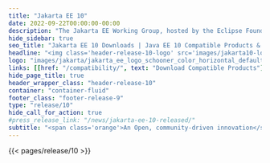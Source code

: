 ```yaml
---
title: "Jakarta EE 10"
date: 2022-09-22T00:00:00-00:00
description: "The Jakarta EE Working Group, hosted by the Eclipse Foundation, one of the world’s largest open source software foundations, today announced the release of the Jakarta EE 10 Platform and Web Profile specifications and related TCKs."
hide_sidebar: true
seo_title: "Jakarta EE 10 Downloads | Java EE 10 Compatible Products & Specifications"
headline: "<img class='header-release-10-logo' src='images/jakarta10-logo.svg' alt='Jakarta EE 10'>"
logo: "images/jakarta/jakarta_ee_logo_schooner_color_horizontal_default.png"
links: [[href: "/compatibility/", text: "Download Compatible Products"], [href: "/specifications/", text: "Specifications"]]
hide_page_title: true
header_wrapper_class: "header-release-10"
container: "container-fluid"
footer_class: "footer-release-9"
type: "release/10"
hide_call_for_action: true
#press_release_link: "/news/jakarta-ee-10-released/"
subtitle: "<span class='orange'>An Open, community-driven innovation</span><br> driving the future of cloud native Java technologies"
---
```


{{< pages/release/10 >}}
